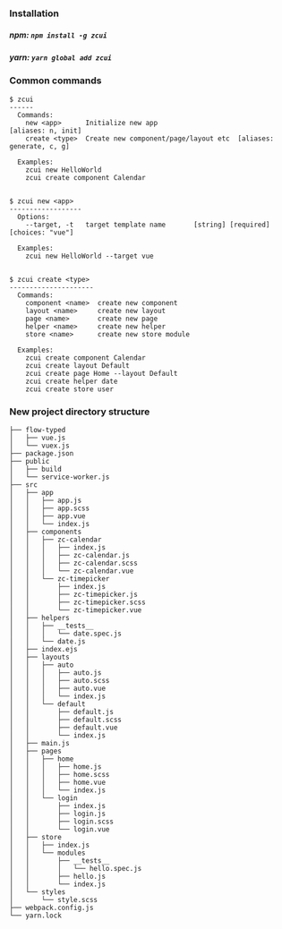 ### Installation
##### npm: `npm install -g zcui`
##### yarn: `yarn global add zcui`


### Common commands


    $ zcui
    ------
      Commands:
        new <app>      Initialize new app                           [aliases: n, init]
        create <type>  Create new component/page/layout etc  [aliases: generate, c, g]
    
      Examples:
        zcui new HelloWorld
        zcui create component Calendar


    $ zcui new <app>
    ------------------
      Options:
        --target, -t   target template name       [string] [required] [choices: "vue"]

      Examples:
        zcui new HelloWorld --target vue


    $ zcui create <type>
    ---------------------
      Commands:
        component <name>  create new component
        layout <name>     create new layout
        page <name>       create new page
        helper <name>     create new helper
        store <name>      create new store module

      Examples:
        zcui create component Calendar
        zcui create layout Default
        zcui create page Home --layout Default
        zcui create helper date
        zcui create store user


### New project directory structure
    ├── flow-typed
    │   ├── vue.js
    │   └── vuex.js
    ├── package.json
    ├── public
    │   ├── build
    │   └── service-worker.js
    ├── src
    │   ├── app
    │   │   ├── app.js
    │   │   ├── app.scss
    │   │   ├── app.vue
    │   │   └── index.js
    │   ├── components
    │   │   ├── zc-calendar
    │   │   │   ├── index.js
    │   │   │   ├── zc-calendar.js
    │   │   │   ├── zc-calendar.scss
    │   │   │   └── zc-calendar.vue
    │   │   └── zc-timepicker
    │   │       ├── index.js
    │   │       ├── zc-timepicker.js
    │   │       ├── zc-timepicker.scss
    │   │       └── zc-timepicker.vue
    │   ├── helpers
    │   │   ├── __tests__
    │   │   │   └── date.spec.js
    │   │   └── date.js
    │   ├── index.ejs
    │   ├── layouts
    │   │   ├── auto
    │   │   │   ├── auto.js
    │   │   │   ├── auto.scss
    │   │   │   ├── auto.vue
    │   │   │   └── index.js
    │   │   └── default
    │   │       ├── default.js
    │   │       ├── default.scss
    │   │       ├── default.vue
    │   │       └── index.js
    │   ├── main.js
    │   ├── pages
    │   │   ├── home
    │   │   │   ├── home.js
    │   │   │   ├── home.scss
    │   │   │   ├── home.vue
    │   │   │   └── index.js
    │   │   └── login
    │   │       ├── index.js
    │   │       ├── login.js
    │   │       ├── login.scss
    │   │       └── login.vue
    │   ├── store
    │   │   ├── index.js
    │   │   └── modules
    │   │       ├── __tests__
    │   │       │   └── hello.spec.js
    │   │       ├── hello.js
    │   │       └── index.js
    │   └── styles
    │       └── style.scss
    ├── webpack.config.js
    └── yarn.lock

